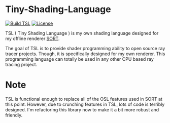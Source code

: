 # Tiny-Shading-Language
[![Build TSL](https://github.com/JiayinCao/Tiny-Shading-Language/workflows/Build%20TSL/badge.svg)](https://actions-badge.atrox.dev/Jiayincao/Tiny-Shading-Language/goto)
[![License](https://img.shields.io/badge/License-GPL3-blue.svg)](https://www.gnu.org/licenses/gpl-3.0.en.html)

TSL ( Tiny Shading Language ) is my own shading language designed for my offline renderer [SORT](http://sort-renderer.com/).

The goal of TSL is to provide shader programming ability to open source ray tracer projects. 
Though, it is specifically designed for my own renderer. 
This programming language can totally be used in any other CPU based ray tracing project.

# Note

TSL is functional enough to replace all of the OSL features used in SORT at this point.
However, due to crunching features in TSL, lots of code is terribly designed.
I'm refactoring this library now to make it a bit more robust and friendly.
